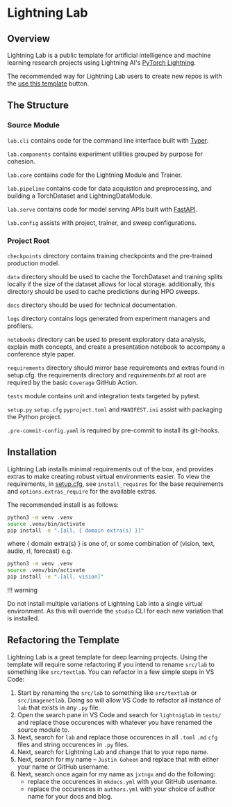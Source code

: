# Lightning Lab

## Overview

Lightning Lab is a public template for artificial intelligence and machine learning research projects using Lightning AI's [PyTorch Lightning](https://lightning.ai/docs/pytorch/latest/).

The recommended way for Lightning Lab users to create new repos is with the [use this template](https://github.com/new?template_name=studio-lab&template_owner=JustinGoheen) button.


## The Structure

### Source Module

`lab.cli` contains code for the command line interface built with [Typer](https://typer.tiangolo.com/).

`lab.components` contains experiment utilities grouped by purpose for cohesion.

`lab.core` contains code for the Lightning Module and Trainer.

`lab.pipeline` contains code for data acquistion and preprocessing, and building a TorchDataset and LightningDataModule.

`lab.serve` contains code for model serving APIs built with [FastAPI](https://fastapi.tiangolo.com/project-generation/#machine-learning-models-with-spacy-and-fastapi).

`lab.config` assists with project, trainer, and sweep configurations.

### Project Root

`checkpoints` directory contains training checkpoints and the pre-trained production model.

`data` directory should be used to cache the TorchDataset and training splits locally if the size of the dataset allows for local storage. additionally, this directory should be used to cache predictions during HPO sweeps.

`docs` directory should be used for technical documentation.

`logs` directory contains logs generated from experiment managers and profilers.

`notebooks` directory can be used to present exploratory data analysis, explain math concepts, and create a presentation notebook to accompany a conference style paper.

`requirements` directory should mirror base requirements and extras found in setup.cfg. the requirements directory and _requirements.txt_ at root are required by the basic `Coverage` GitHub Action.

`tests` module contains unit and integration tests targeted by pytest.

`setup.py` `setup.cfg` `pyproject.toml` and `MANIFEST.ini` assist with packaging the Python project.

`.pre-commit-config.yaml` is required by pre-commit to install its git-hooks.

## Installation

Lightning Lab installs minimal requirements out of the box, and provides extras to make creating robust virtual environments easier. To view the requirements, in [setup.cfg](setup.cfg), see `install_requires` for the base requirements and `options.extras_require` for the available extras.

The recommended install is as follows:

```sh
python3 -m venv .venv
source .venv/bin/activate
pip install -e ".[all, { domain extra(s) }]"
```

where { domain extra(s) } is one of, or some combination of (vision, text, audio, rl, forecast) e.g.

```sh
python3 -m venv .venv
source .venv/bin/activate
pip install -e ".[all, vision]"
```

!!! warning

   Do not install multiple variations of Lightning Lab into a single virtual environment. As this will override the `studio` CLI for each new variation that is installed.

## Refactoring the Template

Lightning Lab is a great template for deep learning projects. Using the template will require some refactoring if you intend to rename `src/lab` to something like `src/textlab`. You can refactor in a few simple steps in VS Code:

1. Start by renaming the `src/lab` to something like `src/textlab` or `src/imagenetlab`. Doing so will allow VS Code to refactor all instance of `lab` that exists in any `.py` file.
2. Open the search pane in VS Code and search for `lightniglab` in `tests/` and replace those occurences with whatever you have renamed the source module to.
3. Next, search for `lab` and replace those occurences in all `.toml` `.md` `cfg` files and string occurences in `.py` files.
4. Next, search for Lightning Lab and change that to your repo name.
5. Next, search for my name – `Justin Goheen` and replace that with either your name or GitHub username.
6. Next, search once again for my name as `jxtngx` and do the following:
   - replace the occurences in `mkdocs.yml` with your GitHub username.
   - replace the occurences in `authors.yml` with your choice of author name for your docs and blog.
